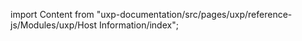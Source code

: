 
import Content from "uxp-documentation/src/pages/uxp/reference-js/Modules/uxp/Host Information/index";

<Content query="product=photoshop"/>
